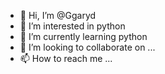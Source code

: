 - 👋 Hi, I’m @Ggaryd
- 👀 I’m interested in python
- 🌱 I’m currently learning python
- 💞️ I’m looking to collaborate on ...
- 📫 How to reach me ...

<!---
Ggaryd/Ggaryd is a ✨ special ✨ repository because its `README.md` (this file) appears on your GitHub profile.
You can click the Preview link to take a look at your changes.
--->
